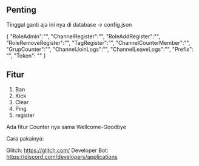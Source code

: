 ## Penting
Tinggal ganti aja ini nya di database -> config.json

{
"RoleAdmin":"",
"ChannelRegister":"",
"RoleAddRegister":"",
"RoleRemoveRegister":"",
"TagRegister":"",
"ChannelCounterMember":"",
"GrupCounter":"",
"ChannelJoinLogs":"",
"ChannelLeaveLogs":"",
"Prefix": "",
"Token": ""
}

## Fitur

1. Ban
2. Kick
3. Clear
4. Ping
5. register

Ada fitur Counter nya sama Wellcome-Goodbye

Cara pakainya:

Glitch: https://glitch.com/
Developer Bot: https://discord.com/developers/applications
